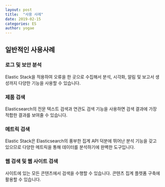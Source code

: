 ```yaml
---
layout: post
title:  "사용 사례"
date: 2019-02-15
categories: ES
author: yogae
---
```


## 일반적인 사용사례

### 로그 및 보안 분석

Elastic Stack을 적용하여 오류을 한 곳으로 수집해서 분석, 시각화, 알림 및 보고서 생성까지 다양한 기능을 사용할 수 있습니다.

### 제품 검색

Elasticsearch의 전문 텍스트 검색과 연관도 검색 기능을 사용하면 검색 결과에 가장 적합한 결과를 보여줄 수 있습니다.

### 메트릭 검색

Elastic Stack은 Elasticsearch의 풍부한 집계 API 덕분에 뛰어난 분석 기능을 갖고  있으므로 다양한 메트릭을 통해 데이터를 분석하기에 완벽한 도구입니다.

### 웹 검색 및 웹 사이트 검색

사이트에 있는 모든 콘텐츠에서 검색을 수행할 수 있습니다. 콘텐츠 집계 플렛폼 구축에 활용할 수 있습니다. 
